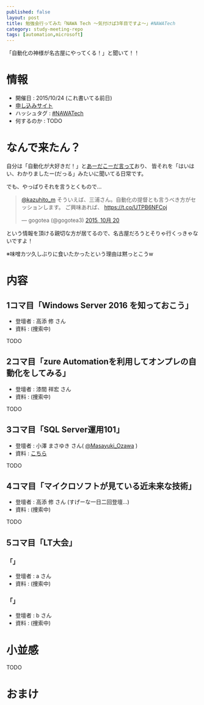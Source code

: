 ```yaml
---
published: false
layout: post
title: 勉強会行ってみた「NAWA Tech ～気付けば3年目ですよ～」#NAWATech
category: study-meeting-repo
tags: [automation,microsoft]
---
```


「自動化の神様が名古屋にやってくる！」と聞いて！！

# 情報

+ 開催日 : 2015/10/24 (これ書いてる前日)
+ [申し込みサイト](https://atnd.org/events/70211)
+ ハッシュタグ : [#NAWATech](https://twitter.com/search?q=%23tagname)
+ 何するのか : TODO

# なんで来たん？

自分は「自動化が大好きだ！」と[あーだこーだ言って](http://www.slideshare.net/miurakazuhito/aaa-all-forautomation)おり、
皆それを「はいはい、わかりましたー(だっる」みたいに聞いてる日常です。

でも、やっぱりそれを言うとくもので…

<blockquote class="twitter-tweet" lang="ja" data-conversation="none"><p lang="ja" dir="ltr"><a href="https://twitter.com/kazuhito_m">@kazuhito_m</a> そういえば、三浦さん。自動化の提督とも言うべき方がセッションします。&#10;ご興味あれば、&#10;<a href="https://t.co/UTPB6NFCoj">https://t.co/UTPB6NFCoj</a></p>&mdash; gogotea (@gogotea3) <a href="https://twitter.com/gogotea3/status/656498103189549056">2015, 10月 20</a></blockquote>
<script async src="//platform.twitter.com/widgets.js" charset="utf-8"></script>

という情報を頂ける親切な方が居てるので、名古屋だろうとそりゃ行くっきゃないですよ！

※味噌カツ久しぶりに食いたかったという理由は黙っとこうw

# 内容

## 1コマ目「Windows Server 2016 を知っておこう」

+ 登壇者 : 高添 修 さん
+ 資料 : (捜索中)

TODO

## 2コマ目「zure Automationを利用してオンプレの自動化をしてみる」

+ 登壇者 : 漆間 祥宏 さん
+ 資料 : (捜索中)

TODO

## 3コマ目「SQL Server運用101」

+ 登壇者 : 小澤 まさゆき さん( [@Masayuki_Ozawa](https://twitter.com/Masayuki_Ozawa) )
+ 資料 : [こちら](https://onedrive.live.com/view.aspx?resid=DEC1C75BCA0DCEB2!22295&ithint=file%2cpptx&app=PowerPoint&authkey=!AGhhBZ5No3FDeHw)

TODO

## 4コマ目「マイクロソフトが見ている近未来な技術」

+ 登壇者 : 高添 修 さん (すげーな一日二回登壇…)
+ 資料 : (捜索中)

TODO


## 5コマ目「LT大会」

### 「」

+ 登壇者 : a さん
+ 資料 : (捜索中)


### 「」

+ 登壇者 : b さん
+ 資料 : (捜索中)



# 小並感

TODO

# おまけ
